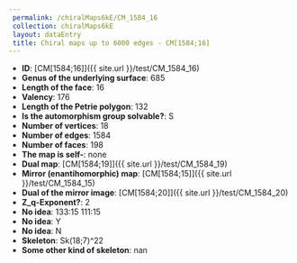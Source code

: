 ```yaml
--- 
 permalink: /chiralMaps6kE/CM_1584_16 
 collection: chiralMaps6kE
 layout: dataEntry
 title: Chiral maps up to 6000 edges - CM[1584;16]
---
```


- **ID**: [CM[1584;16]]({{ site.url }}/test/CM_1584_16)
- **Genus of the underlying surface**: 685
- **Length of the face**: 16
- **Valency**: 176
- **Length of the Petrie polygon**: 132
- **Is the automorphism group solvable?**: S
- **Number of vertices**: 18
- **Number of edges**: 1584
- **Number of faces**: 198
- **The map is self-**: none
- **Dual map**: [CM[1584;19]]({{ site.url }}/test/CM_1584_19)
- **Mirror (enantihomorphic) map**: [CM[1584;15]]({{ site.url }}/test/CM_1584_15)
- **Dual of the mirror image**: [CM[1584;20]]({{ site.url }}/test/CM_1584_20)
- **Z_q-Exponent?**: 2
- **No idea**:  133:15 111:15
- **No idea**: Y
- **No idea**: N
- **Skeleton**: Sk(18;7)^22
- **Some other kind of skeleton**: nan
